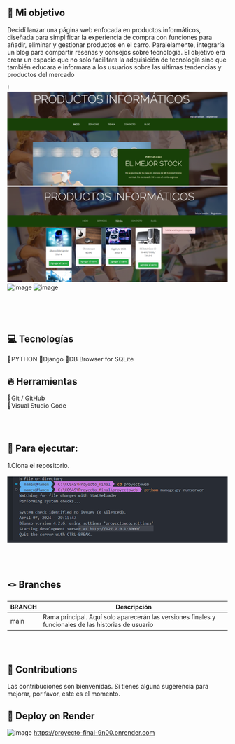 ## 🎯 Mi objetivo 
Decidí lanzar una página web enfocada en productos informáticos, diseñada para simplificar la experiencia de compra con funciones para añadir, eliminar y gestionar productos en el carro. Paralelamente, integraría un blog para compartir reseñas y consejos sobre tecnología. El objetivo era crear un espacio que no solo facilitara la adquisición de tecnología sino que también educara e informara a los usuarios sobre las últimas tendencias y productos del mercado

!
![alt text](image-1.png)
![alt text](image-2.png)
![image](https://github.com/MamenFB/Proyecto_final/assets/106315129/fa0bb4c1-3b3c-4fa3-8155-3a641f563fe0)
![image](https://github.com/MamenFB/Proyecto_final/assets/106315129/18afc46c-b914-435b-9ba4-320b68c59781)





<br><br><br>


## 💻 Tecnologías 
🔹PYTHON 
🔹Django
🔹DB Browser for SQLite

## 🔥 Herramientas
🔹Git / GitHub  
🔹Visual Studio Code  



<br><br>


## 🚀 Para ejecutar: 

1.Clona el repositorio.<br><br>
![alt text](image-4.png)


<br><br>

## 🪢 Branches 

| BRANCH   | Descripción                                                                      |
| -------- | ------------------------------------------------------------------------------------- |
| main     | Rama principal. Aquí solo aparecerán las versiones finales y funcionales de las historias de usuario|

<br><br>





## 🤝 Contributions 

Las contribuciones son bienvenidas. Si tienes alguna sugerencia para mejorar, por favor, este es el momento.
<br>





## 🔗 Deploy on Render 
![image](https://github.com/MamenFB/Proyecto_final/assets/106315129/db599aaf-7380-452b-aa6b-5f60c73b7fe5)
https://proyecto-final-9n00.onrender.com




